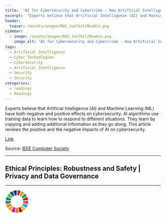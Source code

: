```yaml
---
title:  "AI for Cybersecurity and Cybercrime - How Artificial Intelligence Is Battling Itself"  
excerpt:  "Experts believe that Artificial Intelligence (AI) and Machine Learning (ML) have both negative and positive effects on cybersecurity. AI algorithms use training data to learn how to respond to different situations. They learn by copying and (...)"  
header:
  teaser: /assets/images/RAI_toolkit/Readin.png
sidebar:
  - image: /assets/images/RAI_toolkit/Readin.png
    image_alt: "AI for Cybersecurity and Cybercrime - How Artificial Intelligence Is Battling Itself"
tags:
  - Artificial Intelligence
  - Cyber Technologies
  - Cybersecurity
  - Artificial Intelligence
  - Security
  - Security
categories:
  - readings
  - Readings
---
```

Experts believe that Artificial Intelligence (AI) and Machine Learning (ML) have both negative and positive effects on cybersecurity. AI algorithms use training data to learn how to respond to different situations. They learn by copying and adding additional information as they go along. This article reviews the positive and the negative impacts of AI on cybersecurity.

[Link](https://www.computer.org/publications/tech-news/trends/ai-fighting-ai)

Source: [IEEE Computer Society](https://www.computer.org/publications/tech-news/trends)

<hr>
<h2>Ethical Principles: Robustness and Safety | Privacy and Data Governance</h2>
<hr>

<img src="/assets/images/sdg/SDG_Wheel_WEB/SDG_Wheel_WEB.png" width="15%"/>

